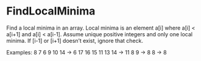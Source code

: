 # FindLocalMinima
Find a local minima in an array. Local minima is an element a[i] where a[i] < a[i+1] and a[i] < a[i-1].
Assume unique positive integers and only one local minima. If [i-1] or [i+1] doesn’t exist, ignore that check.

Examples:
8 7 6 9 10 14 -> 6
17 16 15 11 13 14 -> 11
8 9 -> 8
8 -> 8

